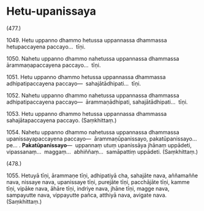 

# Hetu-upanissaya







(477.)

1049\. Hetu uppanno dhammo hetussa uppannassa dhammassa hetupaccayena paccayo…  tīṇi.

1050\. Nahetu uppanno dhammo nahetussa uppannassa dhammassa ārammaṇapaccayena paccayo…  tīṇi.

1051\. Hetu uppanno dhammo hetussa uppannassa dhammassa adhipatipaccayena paccayo—  sahajātādhipati…  tīṇi.

1052\. Nahetu uppanno dhammo nahetussa uppannassa dhammassa adhipatipaccayena paccayo—  ārammaṇādhipati, sahajātādhipati…  tīṇi.

1053\. Hetu uppanno dhammo hetussa uppannassa dhammassa sahajātapaccayena paccayo. (Saṃkhittaṃ.)

1054\. Nahetu uppanno dhammo nahetussa uppannassa dhammassa upanissayapaccayena paccayo—  ārammaṇūpanissayo, pakatūpanissayo…pe… . **Pakatūpanissayo**—  uppannaṃ utuṃ upanissāya jhānaṃ uppādeti, vipassanaṃ…  maggaṃ…  abhiññaṃ…  samāpattiṃ uppādeti. (Saṃkhittaṃ.)

(478.)

1055\. Hetuyā tīṇi, ārammaṇe tīṇi, adhipatiyā cha, sahajāte nava, aññamaññe nava, nissaye nava, upanissaye tīṇi, purejāte tīṇi, pacchājāte tīṇi, kamme tīṇi, vipāke nava, āhāre tīṇi, indriye nava, jhāne tīṇi, magge nava, sampayutte nava, vippayutte pañca, atthiyā nava, avigate nava. (Saṃkhittaṃ.)



